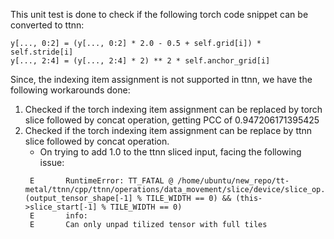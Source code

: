 This unit test is done to check if the following torch code snippet can be converted to ttnn:
```
y[..., 0:2] = (y[..., 0:2] * 2.0 - 0.5 + self.grid[i]) * self.stride[i]
y[..., 2:4] = (y[..., 2:4] * 2) ** 2 * self.anchor_grid[i]
```

Since, the indexing item assignment is not supported in ttnn, we have the following workarounds done:

1. Checked if the torch indexing item assignment can be replaced by torch slice followed by concat operation, getting PCC of 0.947206171395425
2. Checked if the torch indexing item assignment  can be replace by ttnn slice followed by concat operation.
   - On trying to add 1.0 to the ttnn sliced input, facing the following issue:
   ```
    E       RuntimeError: TT_FATAL @ /home/ubuntu/new_repo/tt-metal/ttnn/cpp/ttnn/operations/data_movement/slice/device/slice_op.cpp:122: (output_tensor_shape[-1] % TILE_WIDTH == 0) && (this->slice_start[-1] % TILE_WIDTH == 0)
    E       info:
    E       Can only unpad tilized tensor with full tiles
    ```
